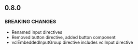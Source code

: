 ## 0.8.0

### BREAKING CHANGES

- Renamed input directives
- Removed button directive, added button component
- vclEmbeddedInputGroup directive includes vclInput directive
